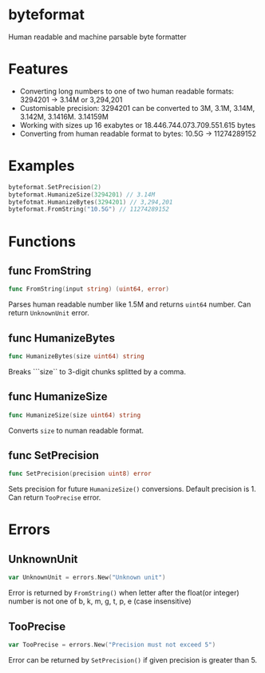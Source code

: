 # byteformat
Human readable and machine parsable byte formatter

# Features

- Converting long numbers to one of two human readable formats: 3294201 -> 3.14M or 3,294,201
- Customisable precision: 3294201 can be converted to 3M, 3.1M, 3.14M, 3.142M, 3.1416M. 3.14159M
- Working with sizes up 16 exabytes or 18.446.744.073.709.551.615 bytes
- Converting from human readable format to bytes: 10.5G -> 11274289152

# Examples
```go
byteformat.SetPrecision(2)
byteformat.HumanizeSize(3294201) // 3.14M
bytefotmat.HumanizeBytes(3294201) // 3,294,201
byteformat.FromString("10.5G") // 11274289152
```

# Functions

## func FromString
```go
func FromString(input string) (uint64, error)
```
Parses human readable number like 1.5M and returns ```uint64``` number. Can return ```UnknownUnit``` error.

## func HumanizeBytes
```go
func HumanizeBytes(size uint64) string
```
Breaks ```size`` to 3-digit chunks splitted by a comma.

## func HumanizeSize
```go
func HumanizeSize(size uint64) string
```
Converts ```size``` to numan readable format.

## func SetPrecision
```go
func SetPrecision(precision uint8) error
```
Sets precision for future ```HumanizeSize()``` conversions. Default precision is 1. Can return ```TooPrecise``` error.

# Errors
## UnknownUnit
```go
var UnknownUnit = errors.New("Unknown unit")
```
Error is returned by ```FromString()``` when letter after the float(or integer) number is not one of b, k, m, g, t, p, e (case insensitive)

## TooPrecise
```go
var TooPrecise = errors.New("Precision must not exceed 5")
```
Error can be returned by ```SetPrecision()``` if given precision is greater than 5.
